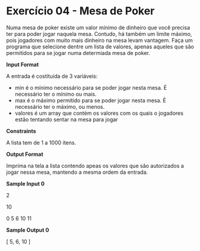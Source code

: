 # Exercício 04 - Mesa de Poker

Numa mesa de poker existe um valor mínimo de dinheiro que você precisa ter para poder jogar naquela mesa. Contudo, há também um limite máximo, pois jogadores com muito mais dinheiro na mesa levam vantagem. Faça um programa que selecione dentre um lista de valores, apenas aqueles que são permitidos para se jogar numa determiada mesa de poker.

<b>Input Format</b>

A entrada é costituida de 3 variáveis:

- min é o mínimo necessário para se poder jogar nesta mesa. É necessário ter o mínimo ou mais.
- max é o máximo permitido para se poder jogar nesta mesa. É necessário ter o máximo, ou menos.
- valores é um array que contém os valores com os quais o jogadores estão tentando sentar na mesa para jogar


<b>Constraints</b>

A lista tem de 1 a 1000 itens.

<b>Output Format</b>

Imprima na tela a lista contendo apeas os valores que são autorizados a jogar nessa mesa, mantendo a mesma ordem da entrada.

<b>Sample Input 0</b>

2

10

0 5 6 10 11

<b>Sample Output 0</b>

[ 5, 6, 10 ]